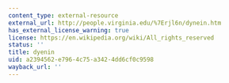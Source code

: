 ```yaml
---
content_type: external-resource
external_url: http://people.virginia.edu/%7Erjl6n/dynein.htm
has_external_license_warning: true
license: https://en.wikipedia.org/wiki/All_rights_reserved
status: ''
title: dyenin
uid: a2394562-e796-4c75-a342-4dd6cf0c9598
wayback_url: ''
---
```

